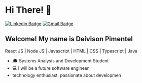 <h1>Hi There! 👋</h1>

[![Linkedin Badge](https://img.shields.io/badge/-LinkedIn-6633cc?style=flat-square&logo=Linkedin&logoColor=white&link=https://www.linkedin.com/in/deivison-pimentel/)]([(https://www.linkedin.com/in/deivison-pimentel/)/](https://www.linkedin.com/in/deivison-pimentel/)])
[![Gmail Badge](https://img.shields.io/badge/-deivicampos205@gmail.com-6633cc?style=flat-square&logo=Gmail&logoColor=white&link=mailto:deivicampos205@gmail.com)](mailto:deivicampos205@gmail.com)


## Welcome! My name is Deivison Pimentel
React JS | Node JS | Javascript | HTML | CSS | Typescript | Java 
- 🎓 Systems Analysis and Development Student
- 💻 I will be a future software engineer
-    technology enthusiast, passionate about developmen
  
